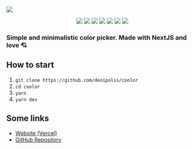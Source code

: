 <img src="https://i.imgur.com/YiEyiSC.png"/>
<p align="center">
    <img src="https://vercelbadge.vercel.app/api/denipolis/coolor">
    <img src="https://img.shields.io/github/license/denipolis/coolor?color=0">
    <img src="https://img.shields.io/github/repo-size/denipolis/coolor">
    <img src="https://img.shields.io/github/issues/denipolis/coolor">
    <img src="https://img.shields.io/github/issues-pr/denipolis/coolor">
    <img src="https://img.shields.io/website?url=http://coolor.vercel.app">
    <img src="https://img.shields.io/github/last-commit/denipolis/coolor">
</p>


### Simple and minimalistic color picker. Made with NextJS and love 💘

## How to start
1. `git clone https://github.com/denipolis/coolor`
2. `cd coolor`
3. `yarn`
4. `yarn dev`

## Some links 
* [Website (Vercel)](https://coolor.vercel.app/)
* [GitHub Repository](https://github.com/denipolis/coolor)

